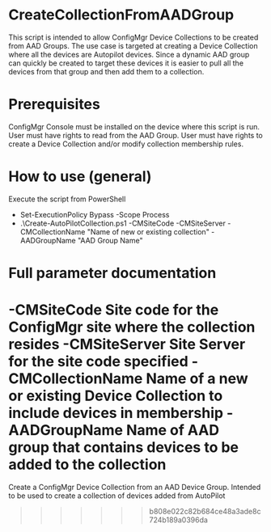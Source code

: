 # CreateCollectionFromAADGroup

This script is intended to allow ConfigMgr Device Collections to be created from AAD Groups.
The use case is targeted at creating a Device Collection where all the devices are Autopilot devices.
Since a dynamic AAD group can quickly be created to target these devices it is easier to pull all the devices from
that group and then add them to a collection.


# Prerequisites
ConfigMgr Console must be installed on the device where this script is run.
User must have rights to read from the AAD Group.
User must have rights to create a Device Collection and/or modify collection membership rules.

# How to use (general)

Execute the script from PowerShell
- Set-ExecutionPolicy Bypass -Scope Process
- .\Create-AutoPilotCollection.ps1 -CMSiteCode <SITE> -CMSiteServer <ServerFQDN> -CMCollectionName "Name of new or existing collection" -AADGroupName "AAD Group Name" 


# Full parameter documentation
-CMSiteCode              Site code for the ConfigMgr site where the collection resides
-CMSiteServer            Site Server for the site code specified
-CMCollectionName        Name of a new or existing Device Collection to include devices in membership
-AADGroupName            Name of AAD group that contains devices to be added to the collection
=======
Create a ConfigMgr Device Collection from an AAD Device Group.  Intended to be used to create a collection of devices added from AutoPilot
>>>>>>> b808e022c82b684ce48a3ade8c724b189a0396da

